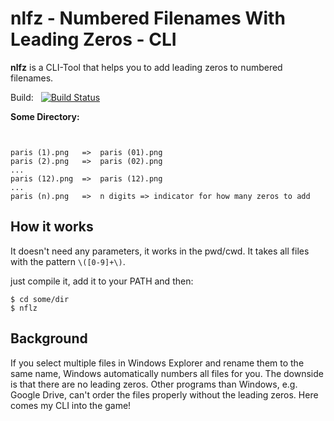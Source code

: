 # nlfz - Numbered Filenames With Leading Zeros - CLI
**nlfz** is a CLI-Tool that helps you to add leading zeros to numbered filenames.

Build: &nbsp; [![Build Status](https://travis-ci.com/phip1611/malloc-log-lib.svg?branch=master)](https://travis-ci.com/phip1611/malloc-log-lib)


**Some Directory:**
```


paris (1).png   =>  paris (01).png
paris (2).png   =>  paris (02).png
...
paris (12).png  =>  paris (12).png
...
paris (n).png   =>  n digits => indicator for how many zeros to add 
```

## How it works
It doesn't need any parameters, it works in the pwd/cwd. It takes all files with the pattern `\([0-9]+\)`.

just compile it, add it to your PATH and then:
```
$ cd some/dir
$ nflz
```
## Background
If you select multiple files in Windows Explorer and rename them to the same name, Windows automatically
numbers all files for you. The downside is that there are no leading zeros. Other programs than Windows,
e.g. Google Drive, can't order the files properly without the leading zeros. Here comes my CLI into the game!
